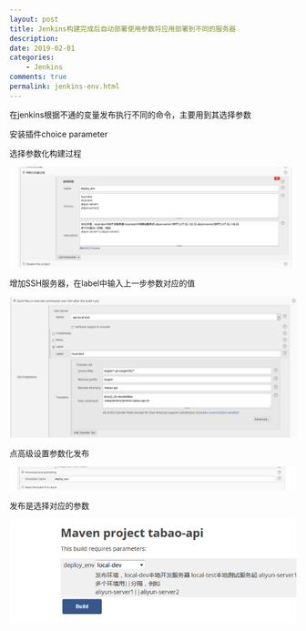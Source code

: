 ```yaml
---
layout: post
title: Jenkins构建完成后自动部署使用参数将应用部署到不同的服务器
description: 
date: 2019-02-01
categories:
    - Jenkins
comments: true
permalink: jenkins-env.html
---
```


在jenkins根据不通的变量发布执行不同的命令，主要用到其选择参数 

安装插件choice parameter

选择参数化构建过程

![](/assets/images/posts/jenkins-env/deploy_env.png)

增加SSH服务器，在label中输入上一步参数对应的值

![](/assets/images/posts/jenkins-env/ssh.png)

点高级设置参数化发布

![](/assets/images/posts/jenkins-env/publish.png)

发布是选择对应的参数

![](/assets/images/posts/jenkins-env/build.png)
